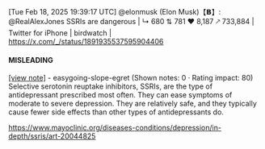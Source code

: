 [Tue Feb 18, 2025 19:39:17 UTC] @elonmusk (Elon Musk)【𝗕】: @RealAlexJones SSRIs are dangerous | ↳ 680 ⇅ 781 ♥ 8,187 🡕 733,884 | Twitter for iPhone | birdwatch | https://x.com/_/status/1891935537595904406

#### MISLEADING

[[view note]](https://x.com/i/birdwatch/n/1892243485501354242) - easygoing-slope-egret (Shown notes: 0 · Rating impact: 80)
Selective serotonin reuptake inhibitors, SSRIs, are the type of antidepressant prescribed most often. They can ease symptoms of moderate to severe depression. They are relatively safe, and they typically cause fewer side effects than other types of antidepressants do.

https://www.mayoclinic.org/diseases-conditions/depression/in-depth/ssris/art-20044825

